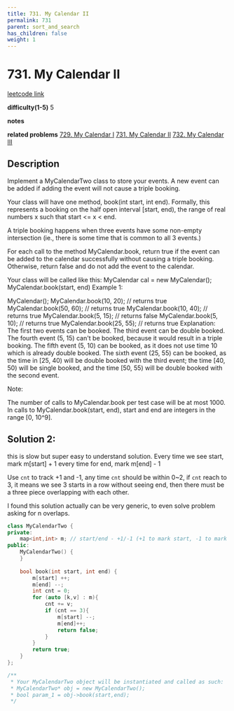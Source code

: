 ```yaml
---
title: 731. My Calendar II
permalink: 731
parent: sort_and_search
has_children: false
weight: 1
---
```

# 731. My Calendar II
[leetcode link](https://leetcode.com/problems/my-calendar-ii/)

**difficulty(1-5)** 
5

**notes**   

**related problems**
[729. My Calendar I](729)
[731. My Calendar II](731)
[732. My Calendar III](732)

## Description
Implement a MyCalendarTwo class to store your events. A new event can be added if adding the event will not cause a triple booking.

Your class will have one method, book(int start, int end). Formally, this represents a booking on the half open interval [start, end), the range of real numbers x such that start <= x < end.

A triple booking happens when three events have some non-empty intersection (ie., there is some time that is common to all 3 events.)

For each call to the method MyCalendar.book, return true if the event can be added to the calendar successfully without causing a triple booking. Otherwise, return false and do not add the event to the calendar.

Your class will be called like this: MyCalendar cal = new MyCalendar(); MyCalendar.book(start, end)
Example 1:

MyCalendar();
MyCalendar.book(10, 20); // returns true
MyCalendar.book(50, 60); // returns true
MyCalendar.book(10, 40); // returns true
MyCalendar.book(5, 15); // returns false
MyCalendar.book(5, 10); // returns true
MyCalendar.book(25, 55); // returns true
Explanation: 
The first two events can be booked.  The third event can be double booked.
The fourth event (5, 15) can't be booked, because it would result in a triple booking.
The fifth event (5, 10) can be booked, as it does not use time 10 which is already double booked.
The sixth event (25, 55) can be booked, as the time in [25, 40) will be double booked with the third event;
the time [40, 50) will be single booked, and the time [50, 55) will be double booked with the second event.
 

Note:

The number of calls to MyCalendar.book per test case will be at most 1000.
In calls to MyCalendar.book(start, end), start and end are integers in the range [0, 10^9].
 

## Solution 2:
this is slow but super easy to understand solution. 
Every time we see start, mark m[start] + 1
every time for end, mark m[end] - 1

Use `cnt` to track +1 and -1, any time `cnt` should be within 0~2, if `cnt` reach to 3, 
it means we see 3 starts in a row without seeing end, then there must be a three piece overlapping with each other. 

I found this solution actually can be very generic, to even solve problem asking for n overlaps. 

```c++
class MyCalendarTwo {
private:
    map<int,int> m; // start/end - +1/-1 (+1 to mark start, -1 to mark end)
public:
    MyCalendarTwo() {
    }
    
    bool book(int start, int end) {
        m[start] ++;
        m[end] --;
        int cnt = 0;
        for (auto [k,v] : m){
            cnt += v;
            if (cnt == 3){
                m[start] --;
                m[end]++;
                return false;
            }
        }
        return true;
    }
};

/**
 * Your MyCalendarTwo object will be instantiated and called as such:
 * MyCalendarTwo* obj = new MyCalendarTwo();
 * bool param_1 = obj->book(start,end);
 */
```



